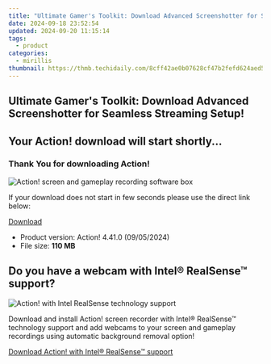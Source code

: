 ```yaml
---
title: "Ultimate Gamer's Toolkit: Download Advanced Screenshotter for Seamless Streaming Setup!"
date: 2024-09-18 23:52:54
updated: 2024-09-20 11:15:14
tags:
  - product
categories:
  - mirillis
thumbnail: https://thmb.techidaily.com/8cff42ae0b07628cf47b2fefd624aed56ec467c25aa15518d2e331ff9c28e273.jpg
---
```


## Ultimate Gamer's Toolkit: Download Advanced Screenshotter for Seamless Streaming Setup!

## Your Action! download will start shortly...

### Thank You for downloading Action!

![Action! screen and gameplay recording software box](https://mirillis.com/res/old/media/images/store/action_box.png) 

If your download does not start in few seconds please use the direct link below:

[Download](https://tools.techidaily.com/mirillis/products/) 
* Product version: Action! 4.41.0 (09/05/2024)
* File size: **110 MB**

## Do you have a webcam with Intel® RealSense™ support?

![Action! with Intel RealSense technology support](https://mirillis.com/res/old/media/images/download/intel-realsense-logo.png)

Download and install Action! screen recorder with Intel® RealSense™ technology support and add webcams to your screen and gameplay recordings using automatic background removal option!

[Download Action! with Intel® RealSense™ support](https://tools.techidaily.com/mirillis/products/)

<ins class="adsbygoogle"
     style="display:block"
     data-ad-format="autorelaxed"
     data-ad-client="ca-pub-7571918770474297"
     data-ad-slot="1223367746"></ins>



<ins class="adsbygoogle"
     style="display:block"
     data-ad-client="ca-pub-7571918770474297"
     data-ad-slot="8358498916"
     data-ad-format="auto"
     data-full-width-responsive="true"></ins>

